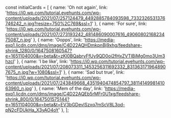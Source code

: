 const initialCards = [
  {
    name: 'Oh not again',
    link: 'https://i0.wp.com/tutorial.eyehunts.com/wp-content/uploads/2021/07/257124479_4492885784093598_7332326531376746242_n.jpg?resize=750%2C769&ssl=1'
  },
  {
    name: 'For sure',
    link: 'https://i0.wp.com/tutorial.eyehunts.com/wp-content/uploads/2021/07/273193242_481486090007616_4906080216823475087_n.jpg'
  },
  {
    name: 'Oopps',
    link: 'https://media-exp1.licdn.com/dms/image/C4D22AQHDmkpnBj9xhg/feedshare-shrink_1280/0/1647508160547?e=1651104000&v=beta&t=zKl0BQabrvFfUy9QD0oi2fHxZVTIBiMg0mo3Um3hzcI'
  },
  {
    name: 'I be like',
    link: 'https://i0.wp.com/tutorial.eyehunts.com/wp-content/uploads/2021/07/208073311_1453256311692332_8313631719648907675_n.jpg?w=1080&ssl=1'
  },
  {
    name: 'Sad but true',
    link: 'https://i0.wp.com/tutorial.eyehunts.com/wp-content/uploads/2021/07/243849668_4351940474854797_3811414998141063960_n.jpg'
  },
  {
    name: 'Mem of the day',
    link: 'https://media-exp1.licdn.com/dms/image/C4D22AQEb5rMFr0U1xg/feedshare-shrink_800/0/1647501575144?e=1651104000&v=beta&t=EV3bGDevlSzxq7mScV8L3od-pN2cFDUkHa_X3yAO4oY'
  },
];
